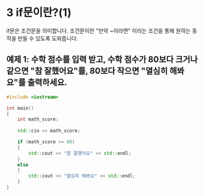3 if문이란?(1)
=========
if문은 조건문을 의미합니다.
조건문이란 "만약 ~이라면" 이라는 조건을 통해 원하는 동작을 만들 수 있도록 도와줍니다.
## 예제 1: 수학 점수를 입력 받고, 수학 점수가 80보다 크거나 같으면 "참 잘했어요"를, 80보다 작으면 "열심히 해봐요"를 출력하세요.
```cpp
#include <iostream>

int main()
{
    int math_score;
    
    std::cin >> math_score;

    if (math_score >= 80)
    {
        std::cout << "참 잘했어요" << std::endl;
    }
    else
    {
        std::cout << "열심히 해봐요" << std::endl;
    }
}
```